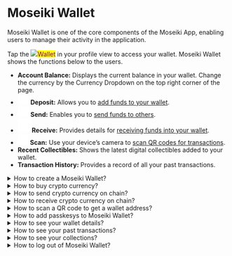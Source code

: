 # Moseiki Wallet

Moseiki Wallet is one of the core components of the Moseiki App, enabling users to manage their activity in the application.

Tap the ![](<../.gitbook/assets/wallet\_FILL0\_wght400\_GRAD0\_opsz48 1.png>)<mark style="color:purple;">Wallet</mark> in your profile view to access your wallet. Moseiki Wallet shows the functions below to the users.

* **Account Balance:** Displays the current balance in your wallet. Change the currency by the Currency Dropdown on the top right corner of the page.
* ![](<../.gitbook/assets/Frame (2).png>) **Deposit:** Allows you to [add funds to your wallet](blockchain-wallet.md#how-to-deposit-buy-crypto-currency).
* ![](<../.gitbook/assets/Frame (3).png>) **Send:** Enables you to [send funds to others](blockchain-wallet.md#how-to-send-currency-on-chain).
* ![](<../.gitbook/assets/Frame (4).png>)**Receive:** Provides details for [receiving funds into your wallet](blockchain-wallet.md#how-to-receive-currency-on-chain).
* ![](<../.gitbook/assets/Frame (5).png>) **Scan:** Use your device’s camera to [scan QR codes for transactions](blockchain-wallet.md#how-to-scan-a-qr-code-to-get-the-address).
* **Recent Collectibles:** Shows the latest digital collectibles added to your wallet.
* **Transaction History:** Provides a record of all your past transactions.

<details>

<summary>How to create a Moseiki Wallet?</summary>

Your Moseiki Wallet is automatically created during the sign-up process. Each account is limited to one wallet; additional wallets are currently not supported by Moseiki.

</details>

<details>

<summary>How to buy crypto currency?</summary>

Tap the ![](<../.gitbook/assets/Frame (8).png>) <mark style="color:purple;">Deposit Button</mark> to add Moesiki Tokens to your wallet in exchange of £ GPB.

1. Enter the amount of fiat currency to start the conversion. You can choose from the predefined amounts at the bottom of the page.
2. The conversion rate will calculate the Moseiki Token equivalent with the transaction fees included
3. Select your preferred payment method.
   * Paypal
   * Credit Card
   * Apple Pay
   * Google Pay
4. If you select Credit Card, you will see a list of your added cards. You can delete any card by swiping left and tapping the delete button. To add a new card, tap "Add a credit or debit card" and enter the card details.
5. Before finalizing the transaction, check the total amount of GBP to be deducted and the equivalent Moseiki Tokens you will receive, including any applicable service fees and estimated gas fees if relevant.
6. Tap <mark style="color:purple;">Continue</mark> to proceed with the purchase. You will be prompted to either log in for PayPal or enter card details for Credit Card.

</details>

<details>

<summary>How to send crypto currency on chain?</summary>

Tap the ![](<../.gitbook/assets/Frame (3).png>) <mark style="color:purple;">Send Button</mark> to transfer Moseiki Tokens or other cryptocurrencies.

1\. Select the cryptocurrency you want to send from the “From” dropdown menu.

2\. Enter the recipient’s address in the “To” field. You can manually enter it or tap the “Paste” button if you have copied the address.

3\. Enter the amount you wish to send.

4\. The estimated gas fee and service fee will be displayed. Review these fees before proceeding.

5\. Tap Continue to review the transaction details.

6\. Confirm the details and complete the transaction.

</details>

<details>

<summary>How to receive crypto currency on chain?</summary>

Tap the ![](<../.gitbook/assets/Frame (4).png>) <mark style="color:purple;">Receive Button</mark> to access your wallet address.

Share your wallet address in one of the following formats:

* Tap the ![](<../.gitbook/assets/Frame (9).png>)<mark style="color:purple;">Scan Button</mark> for a scannable QR Code for easy address sharing.
* Send Address as Text: Copy and share the address as plain text.

</details>

<details>

<summary>How to scan a QR code to get a wallet address?</summary>

Tap the ![](<../.gitbook/assets/Frame (9).png>)<mark style="color:purple;">Scan Button</mark>

Tap <mark style="color:purple;">Scan a QR Code</mark>

Scan the QR Code of the recipient to obtain their wallet address.

</details>

<details>

<summary>How to add passkesys to Moseiki Wallet?</summary>

Tap the ![](<../.gitbook/assets/Group 410.png>) <mark style="color:purple;">Hamburger Menu</mark> on the top right corner and select <mark style="color:purple;">Add Passkeys</mark>.

You can add one of the [authentication methods](../manage-your-account/sign-up-and-get-started/account-security.md#how-can-i-change-my-two-factor-authantication-2fa-settings) for accessing your wallet.

* <img src="../.gitbook/assets/Frame 7791 (1).png" alt="" data-size="original"> Touch ID
* ![](<../.gitbook/assets/Group (7).png>) Face ID
* ![](<../.gitbook/assets/Frame 7792.png>) Secret Key

</details>

<details>

<summary>How to see your wallet details?</summary>

Tap the ![](<../.gitbook/assets/Group 410.png>) <mark style="color:purple;">Hamburger Menu</mark> on the top right corner and select <mark style="color:purple;">Wallet Details</mark>. Tap Wallet Details to view your wallet address. You can copy your wallet address by tapping the copy icon next to it.

</details>

<details>

<summary>How to see your past transactions?</summary>

Tap the ![](<../.gitbook/assets/Group 410.png>) <mark style="color:purple;">Hamburger Menu</mark> on the top right corner and select <mark style="color:purple;">Transactions</mark>.

This page includes information about the date, time, and amount for each transaction, along with the transaction type (received, bought, etc.). You can also search for specific transactions using the search bar at the top.

</details>

<details>

<summary>How to see your collections?</summary>

Tap the ![](<../.gitbook/assets/Group 410.png>) <mark style="color:purple;">Hamburger Menu</mark> on the top right corner and select <mark style="color:purple;">Collections</mark>.&#x20;

This page displays all the NFT collections you own. Here, you can find details like name, price, and the date added.&#x20;

To send a collectible, tap the ![](<../.gitbook/assets/Frame (3).png>)<mark style="color:purple;">Send Button</mark> at the top right corner of each thumbnail.

</details>

<details>

<summary>How to log out of Moseiki Wallet?</summary>

Tap the Hamburger Menu on the top right corner. Tap Log Out Wallet to securely log out of your wallet. This action will prevent unauthorized access and ensure your wallet's security.

</details>
